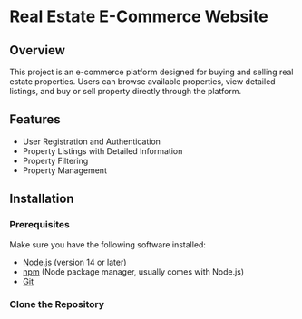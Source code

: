 # Real Estate E-Commerce Website

## Overview
This project is an e-commerce platform designed for buying and selling real estate properties. Users can browse available properties, view detailed listings, and buy or sell property directly through the platform.

## Features
- User Registration and Authentication
- Property Listings with Detailed Information
- Property Filtering
- Property Management

## Installation

### Prerequisites
Make sure you have the following software installed:
- [Node.js](https://nodejs.org/) (version 14 or later)
- [npm](https://www.npmjs.com/) (Node package manager, usually comes with Node.js)
- [Git](https://git-scm.com/)

### Clone the Repository
```bash
